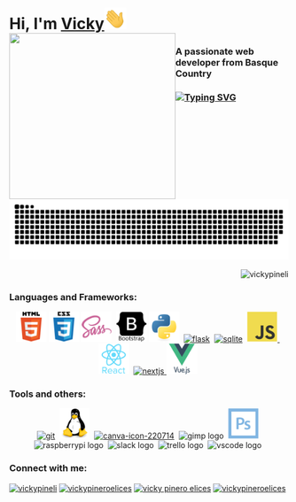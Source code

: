 <div align="center">
  <h1 align="left">Hi, I'm <a href="https://vickypineli.github.io/minilanding//" target="blank">Vicky</a><img width="40" src="https://github.com/1999AZZAR/1999AZZAR/blob/main/resources/img/waving.gif">
  <img src="https://media.giphy.com/media/eMJXDJqSOVzQjFJ8Wv/giphy.gif" align="left" height="300" width="300" /></h1>
<h3 align="left">A passionate web developer from Basque Country</h3> <h3 align="left"> <a aling="left" href="https://git.io/typing-svg"><img src="https://readme-typing-svg.demolab.com?Code&pause=1000&color=9a15ad&left=true&Center=true&width=400&lines=+Woman+♀️+coder;+Full+stack+developer+junior+;+Apasionada+del+mundo+web;+Welcome+to+my+digital+universe+" alt="Typing SVG" /></a></h3>

  <a href="https://1999azzar.github.io/1999AZZAR/">
  <img  src="https://github.com/1999AZZAR/1999AZZAR/blob/main/resources/img/grid-snake.svg"alt="snake" /></a>
  <p align="right"> <img src="https://komarev.com/ghpvc/?username=vickypineli&label=Profile%20views&color=9a15ad&style=flat" alt="vickypineli" /></p>
</div>

  <h3 align="left">Languages and Frameworks:</h3>
  <p align="center"> 
  <a href="https://www.w3.org/html/" target="_blank" rel="noreferrer"> <img src="https://raw.githubusercontent.com/devicons/devicon/master/icons/html5/html5-original-wordmark.svg" alt="html5" width="55" height="55"/></a>
  <a href="https://www.w3schools.com/css/" target="_blank" rel="noreferrer"> <img src="https://raw.githubusercontent.com/devicons/devicon/master/icons/css3/css3-original-wordmark.svg" alt="css3" width="55" height="55"/></a>
  <a href="https://sass-lang.com" target="_blank" rel="noreferrer"> <img src="https://raw.githubusercontent.com/devicons/devicon/master/icons/sass/sass-original.svg" alt="sass" width="55" height="55"/></a>&nbsp; 
  <a href="https://getbootstrap.com" target="_blank" rel="noreferrer"> <img src="https://raw.githubusercontent.com/devicons/devicon/master/icons/bootstrap/bootstrap-plain-wordmark.svg" alt="bootstrap" width="55" height="55"/></a> 
  <a href="https://www.python.org" target="_blank" rel="noreferrer"> <img src="https://raw.githubusercontent.com/devicons/devicon/master/icons/python/python-original.svg" alt="python" width="55" height="55"/></a>&nbsp;  
  <a href="https://flask.palletsprojects.com/" target="_blank" rel="noreferrer"> <img src="https://www.vectorlogo.zone/logos/pocoo_flask/pocoo_flask-icon.svg" alt="flask" width="55" height="55"/></a>&nbsp; 
  <a href="https://www.sqlite.org/" target="_blank" rel="noreferrer"> <img src="https://www.vectorlogo.zone/logos/sqlite/sqlite-icon.svg" alt="sqlite" width="55" height="55"/></a>&nbsp;
  <a href="https://developer.mozilla.org/en-US/docs/Web/JavaScript" target="_blank" rel="noreferrer"><img src="https://raw.githubusercontent.com/devicons/devicon/master/icons/javascript/javascript-original.svg" alt="javascript" width="55" height="55"/> </a> &nbsp;
  <a href="https://reactjs.org/" target="_blank" rel="noreferrer"> <img src="https://raw.githubusercontent.com/devicons/devicon/master/icons/react/react-original-wordmark.svg" alt="react" width="55" height="55"/></a>&nbsp;
  <a href="https://nextjs.org/" target="_blank" rel="noreferrer"> <img src="https://cdn.worldvectorlogo.com/logos/nextjs-2.svg" alt="nextjs" width="55" height="55"/> </a>
  <a href="https://vuejs.org/" target="_blank" rel="noreferrer"> <img src="https://raw.githubusercontent.com/devicons/devicon/master/icons/vuejs/vuejs-original-wordmark.svg" alt="vuejs" width="55" height="55"/></a>&nbsp;
  </p>
  <h3 align="left">Tools and others:</h3>
  <p align="center"> 
  <a href="https://git-scm.com/" target="_blank" rel="noreferrer"> <img src="https://www.vectorlogo.zone/logos/git-scm/git-scm-icon.svg" alt="git" width="55" height="55"/></a>&nbsp; 
  <a href="https://www.linux.org/" target="_blank" rel="noreferrer"> <img src="https://raw.githubusercontent.com/devicons/devicon/master/icons/linux/linux-original.svg" alt="linux" width="55" height="55"/></a>&nbsp; 
  <a href="https://imgbb.com/"><img src="https://i.ibb.co/BnPqLnc/canva-icon-220714.png" alt="canva-icon-220714" width="55" height="55"></a>&nbsp; 
  <img src="https://cdn.jsdelivr.net/gh/devicons/devicon/icons/gimp/gimp-original.svg" height="55" width="55" alt="gimp logo"/>&nbsp; 
  <img src="https://raw.githubusercontent.com/devicons/devicon/master/icons/photoshop/photoshop-line.svg" alt="photoshop" width="55" height="55"/>&nbsp; 
  <img src="https://cdn.jsdelivr.net/gh/devicons/devicon/icons/raspberrypi/raspberrypi-original.svg" height="55" width="55" alt="raspberrypi logo"  />&nbsp; 
  <img src="https://cdn.jsdelivr.net/gh/devicons/devicon/icons/slack/slack-original.svg" height="55" width="55" alt="slack logo"  />&nbsp; 
  <img src="https://cdn.jsdelivr.net/gh/devicons/devicon/icons/trello/trello-plain.svg" height="55" width="55" alt="trello logo"  />&nbsp; 
  <img src="https://cdn.jsdelivr.net/gh/devicons/devicon/icons/vscode/vscode-original.svg" height="55" width="55" alt="vscode logo"  />&nbsp; 
   </p>

  <h3 align="left">Connect with me:</h3>
  <p align="left">
  <a href="https://twitter.com/vickypineli" target="blank"><img align="center" src="https://raw.githubusercontent.com/rahuldkjain/github-profile-readme-generator/master/src/images/icons/Social/twitter.svg" alt="vickypineli" height="30" width="40" /></a>
  <a href="https://linkedin.com/in/vickypineroelices" target="blank"><img align="center" src="https://raw.githubusercontent.com/rahuldkjain/github-profile-readme-generator/master/src/images/icons/Social/linked-in-alt.svg" alt="vickypineroelices" height="30" width="40" /></a>
  <a href="https://fb.com/vicky pinero elices" target="blank"><img align="center" src="https://raw.githubusercontent.com/rahuldkjain/github-profile-readme-generator/master/src/images/icons/Social/facebook.svg" alt="vicky pinero elices" height="30" width="40" /></a>
  <a href="https://instagram.com/vickypineroelices" target="blank"><img align="center" src="https://raw.githubusercontent.com/rahuldkjain/github-profile-readme-generator/master/src/images/icons/Social/instagram.svg" alt="vickypineroelices" height="30" width="40" /></a>
  </p>


